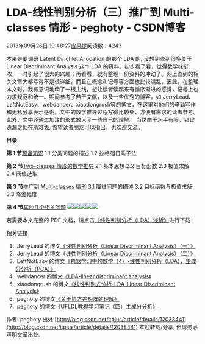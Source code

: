 
# LDA-线性判别分析（三）推广到 Multi-classes 情形 - peghoty - CSDN博客


2013年09月26日 10:48:27[皮果提](https://me.csdn.net/peghoty)阅读数：4243


本来是要调研 Latent Dirichlet Allocation 的那个 LDA 的, 没想到查到很多关于 Linear Discriminant Analysis 这个 LDA 的资料。初步看了看，觉得数学味挺浓，一时引起了很大的兴趣；再看看，就有整理一份资料的冲动了。网上查到的相关文章大都写得不是很详细，而且在概念和记号等方面也比较混乱，因此，在整理本文时，我有意识地牵了一根主线，想让读者读起来有循序渐进的感觉，记号上也力求规范和统一。期间参考了若干文献，以及一些优秀的博客，如 JerryLead、LeftNotEasy、webdancer、xiaodongrush等的博文，在这里对他们的辛勤写作和无私分享表示感谢。文中的数学推导过程写得比较细，方便有需求的读者参考。此外，文中还通过加注的形式放入了一些自己的理解。 当然由于水平有限，错误遗漏之处在所难免, 希望读者朋友可以指出，也欢迎交流。


**目录**

**第 1 节**[预备知识](http://blog.csdn.net/itplus/article/details/12035573)
1.1 分类问题的描述
1.2 拉格朗日乘子法

**第 2 节**[Two-classes 情形的数学推导](http://blog.csdn.net/itplus/article/details/12038357)
2.1 基本思想
2.2 目标函数
2.3 极值求解
2.4 阀值选取

**第 3 节**[推广到 Multi-classes 情形](http://blog.csdn.net/itplus/article/details/12038441)
3.1 降维问题的描述
3.2 目标函数与极值求解
3.3 降维幅度

**第 4 节**[其他几个相关问题](http://blog.csdn.net/itplus/article/details/12038653)
![](https://img-blog.csdn.net/20130926101854140)![](https://img-blog.csdn.net/20130926101901000)![](https://img-blog.csdn.net/20130926101824156)![](https://img-blog.csdn.net/20130926101836296)![](https://img-blog.csdn.net/20130926101845796)


若需要本文完整的 PDF 文档，请点击[《线性判别分析（LDA）浅析》](http://download.csdn.net/detail/peghoty/6322919)进行下载！

相关链接
1.  JerryLead 的博文[《线性判别分析（Linear Discriminant Analysis）（一）》](http://www.cnblogs.com/jerrylead/archive/2011/04/21/2024384.html)
2.  JerryLead 的博文[《线性判别分析（Linear Discriminant Analysis）（二）》](http://www.cnblogs.com/jerrylead/archive/2011/04/21/2024389.html)
3.  LeftNotEasy 的博文[《机器学习中的数学（4）-线性判别分析（LDA），主成分分析（PCA）》](http://www.cnblogs.com/LeftNotEasy/archive/2011/01/08/lda-and-pca-machine-learning.html)
4.  webdancer 的博文[《LDA-linear discriminant analysis》](http://webdancer.is-programmer.com/2013/2/28/lda.37867.html)
5.  xiaodongrush 的博文[《线性判别式分析-LDA-Linear Discriminant Analysis》](http://www.cnblogs.com/pangxiaodong/archive/2011/10/21/2218484.html)
6.  peghoty 的博文[《关于协方差矩阵的理解》](http://blog.csdn.net/itplus/article/details/11452743)
7.  peghoty 的博文[《UFLDL教程学习笔记（四）主成分分析》](http://blog.csdn.net/itplus/article/details/11451327)


作者: peghoty
出处:[http://blog.csdn.net/itplus/article/details/12038441](http://blog.csdn.net/itplus/article/details/12038441)
欢迎转载/分享, 但请务必声明文章出处.


